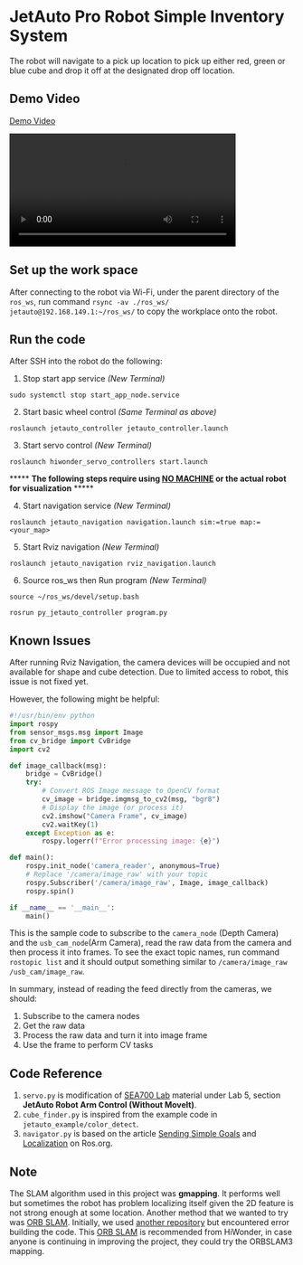 # JetAuto Pro Robot Simple Inventory System

The robot will navigate to a pick up location to pick up either red, green or blue cube and drop it off at the designated drop off location.

## Demo Video

[Demo Video](./sea700_demo.mp4)

<video width="400" controls>
  <source src="./sea700_demo.mp4" type="video/mp4">
  Your browser does not support the video tag.
</video>

## Set up the work space

After connecting to the robot via Wi-Fi, under the parent directory of the ```ros_ws```, run command ```rsync -av ./ros_ws/ jetauto@192.168.149.1:~/ros_ws/``` to copy the workplace onto the robot. 

## Run the code

After SSH into the robot do the following: 

1. Stop start app service *(New Terminal)*

```sudo systemctl stop start_app_node.service```

2. Start basic wheel control *(Same Terminal as above)*

```roslaunch jetauto_controller jetauto_controller.launch```

3. Start servo control *(New Terminal)*

```roslaunch hiwonder_servo_controllers start.launch```

***** **The following steps require using [NO MACHINE](https://www.nomachine.com) or the actual robot for visualization** *****

4. Start navigation service *(New Terminal)*

```roslaunch jetauto_navigation navigation.launch sim:=true map:=<your_map>```

5. Start Rviz navigation *(New Terminal)*

```roslaunch jetauto_navigation rviz_navigation.launch```

6. Source ros_ws then Run program *(New Terminal)*

```source ~/ros_ws/devel/setup.bash``` 

```rosrun py_jetauto_controller program.py``` 

## Known Issues

After running Rviz Navigation, the camera devices will be occupied and not available for shape and cube detection. Due to limited access to robot, this issue is not fixed yet.

However, the following might be helpful:

```py
#!/usr/bin/env python
import rospy
from sensor_msgs.msg import Image
from cv_bridge import CvBridge
import cv2

def image_callback(msg):
    bridge = CvBridge()
    try:
        # Convert ROS Image message to OpenCV format
        cv_image = bridge.imgmsg_to_cv2(msg, "bgr8")
        # Display the image (or process it)
        cv2.imshow("Camera Frame", cv_image)
        cv2.waitKey(1)
    except Exception as e:
        rospy.logerr(f"Error processing image: {e}")

def main():
    rospy.init_node('camera_reader', anonymous=True)
    # Replace '/camera/image_raw' with your topic
    rospy.Subscriber('/camera/image_raw', Image, image_callback)
    rospy.spin()

if __name__ == '__main__':
    main()

```

This is the sample code to subscribe to the ```camera_node``` (Depth Camera) and the ```usb_cam_node```(Arm Camera), read the raw data from the camera and then process it into frames. To see the exact topic names, run command ```rostopic list``` and it should output something similar to ```/camera/image_raw``` ```/usb_cam/image_raw```.

In summary, instead of reading the feed directly from the cameras, we should:

1. Subscribe to the camera nodes
2. Get the raw data
3. Process the raw data and turn it into image frame
4. Use the frame to perform CV tasks


## Code Reference

1.  ```servo.py``` is modification of [SEA700 Lab](https://seneca-bsa.github.io/bsa/sea700/lab5/) material under Lab 5, section **JetAuto Robot Arm Control (Without MoveIt)**.
2.  ```cube_finder.py``` is inspired from the example code in ```jetauto_example/color_detect```.
3. ```navigator.py``` is based on the article [Sending Simple Goals](https://wiki.ros.org/navigation/Tutorials/SendingSimpleGoals) and [Localization](https://wiki.ros.org/Robots/PMB-2/Tutorials/Navigation/Localization) on Ros.org.

## Note

The SLAM algorithm used in this project was **gmapping**. It performs well but sometimes the robot has problem localizing itself given the 2D feature is not strong enough at some location. Another method that we wanted to try was [ORB SLAM](https://github.com/shanpenghui/ORB_SLAM3_Fixed). Initially, we used [another repository](https://github.com/UZ-SLAMLab/ORB_SLAM3?tab=readme-ov-file) but encountered error building the code. This [ORB SLAM](https://github.com/shanpenghui/ORB_SLAM3_Fixed) is recommended from HiWonder, in case anyone is continuing in improving the project, they could try the ORBSLAM3 mapping. 